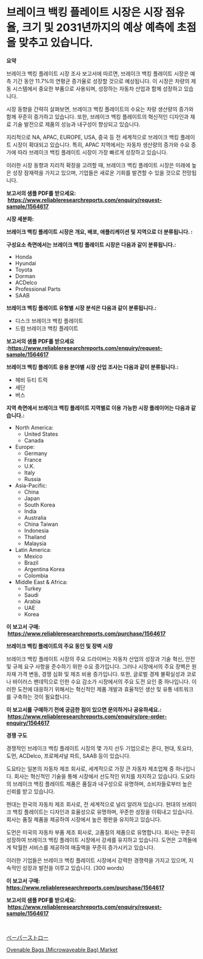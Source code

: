 <p><h1>브레이크 백킹 플레이트 시장은 시장 점유율, 크기 및 2031년까지의 예상 예측에 초점을 맞추고 있습니다.</h1></p><p><strong>요약</strong></p>
<p><p>브레이크 백킹 플레이트 시장 조사 보고서에 따르면, 브레이크 백킹 플레이트 시장은 예측 기간 동안 11.7%의 연평균 증가율로 성장할 것으로 예상됩니다. 이 시장은 차량의 제동 시스템에서 중요한 부품으로 사용되며, 성장하는 자동차 산업과 함께 성장하고 있습니다.</p><p>시장 동향을 간략히 살펴보면, 브레이크 백킹 플레이트의 수요는 차량 생산량의 증가와 함께 꾸준히 증가하고 있습니다. 또한, 브레이크 백킹 플레이트의 혁신적인 디자인과 재료 기술 발전으로 제품의 성능과 내구성이 향상되고 있습니다.</p><p>지리적으로 NA, APAC, EUROPE, USA, 중국 등 전 세계적으로 브레이크 백킹 플레이트 시장이 확대되고 있습니다. 특히, APAC 지역에서는 자동차 생산량의 증가와 수요 증가에 따라 브레이크 백킹 플레이트 시장이 가장 빠르게 성장하고 있습니다.</p><p>이러한 시장 동향과 지리적 확장을 고려할 때, 브레이크 백킹 플레이트 시장은 미래에 높은 성장 잠재력을 가지고 있으며, 기업들은 새로운 기회를 발견할 수 있을 것으로 전망됩니다.</p></p>
<p><strong>보고서의 샘플 PDF를 받으세요: &nbsp;<a href="https://www.reliableresearchreports.com/enquiry/request-sample/1564617">https://www.reliableresearchreports.com/enquiry/request-sample/1564617</a></strong></p>
<p><strong>시장 세분화:</strong></p>
<p><strong> 브레이크 백킹 플레이트 시장은 개요, 배포, 애플리케이션 및 지역으로 더 분류됩니다. :</strong></p>
<p><strong>구성요소 측면에서는 브레이크 백킹 플레이트 시장은 다음과 같이 분류됩니다.:</strong></p>
<p><ul><li>Honda</li><li>Hyundai</li><li>Toyota</li><li>Dorman</li><li>ACDelco</li><li>Professional Parts</li><li>SAAB</li></ul></p>
<p><strong> 브레이크 백킹 플레이트 유형별 시장 분석은 다음과 같이 분류됩니다.:</strong></p>
<p><ul><li>디스크 브레이크 백킹 플레이트</li><li>드럼 브레이크 백킹 플레이트</li></ul></p>
<p><strong>보고서의 샘플 PDF를 받으세요 :<a href="https://www.reliableresearchreports.com/enquiry/request-sample/1564617">https://www.reliableresearchreports.com/enquiry/request-sample/1564617</a></strong></p>
<p><strong> 브레이크 백킹 플레이트 응용 분야별 시장 산업 조사는 다음과 같이 분류됩니다.:</strong></p>
<p><ul><li>헤비 듀티 트럭</li><li>세단</li><li>버스</li></ul></p>
<p><strong>지역 측면에서 브레이크 백킹 플레이트 지역별로 이용 가능한 시장 플레이어는 다음과 같습니다.:</strong></p>
<p><ul>
    <li>
        North America:
        <ul>
            <li>United States</li>
            <li>Canada</li>
        </ul>
    </li>
    <li>
        Europe:
        <ul>
            <li>Germany</li>
            <li>France</li>
            <li>U.K.</li>
            <li>Italy</li>
            <li>Russia</li>
        </ul>
    </li>
    <li>
        Asia-Pacific:
        <ul>
            <li>China</li>
            <li>Japan</li>
            <li>South Korea</li>
            <li>India</li>
            <li>Australia</li>
            <li>China Taiwan</li>
            <li>Indonesia</li>
            <li>Thailand</li>
            <li>Malaysia</li>
        </ul>
    </li>
    <li>
        Latin America:
        <ul>
            <li>Mexico</li>
            <li>Brazil</li>
            <li>Argentina Korea</li>
            <li>Colombia</li>
        </ul>
    </li>
    <li>
        Middle East & Africa:
        <ul>
            <li>Turkey</li>
            <li>Saudi</li>
            <li>Arabia</li>
            <li>UAE</li>
            <li>Korea</li>
        </ul>
    </li>
    </ul></p>
<p><strong>이 보고서 구매: &nbsp;<a href="https://www.reliableresearchreports.com/purchase/1564617">https://www.reliableresearchreports.com/purchase/1564617</a></strong></p>
<p><strong>브레이크 백킹 플레이트의 주요 동인 및 장벽 시장</strong></p>
<p><p>브레이크 백킹 플레이트 시장의 주요 드라이버는 자동차 산업의 성장과 기술 혁신, 안전 및 규제 요구 사항을 준수하기 위한 수요 증가입니다. 그러나 시장에서의 주요 장벽은 원자재 가격 변동, 경쟁 심화 및 제조 비용 증가입니다. 또한, 글로벌 경제 불확실성과 코로나 바이러스 팬데믹으로 인한 수요 감소가 시장에서의 주요 도전 요인 중 하나입니다. 이러한 도전에 대응하기 위해서는 혁신적인 제품 개발과 효율적인 생산 및 유통 네트워크를 구축하는 것이 필요합니다.</p></p>
<p><strong>이 보고서를 구매하기 전에 궁금한 점이 있으면 문의하거나 공유하세요.: &nbsp;<a href="https://www.reliableresearchreports.com/enquiry/pre-order-enquiry/1564617">https://www.reliableresearchreports.com/enquiry/pre-order-enquiry/1564617</a></strong></p>
<p><strong>경쟁 구도</strong></p>
<p><p>경쟁적인 브레이크 백킹 플레이트 시장의 몇 가지 선두 기업으로는 혼다, 현대, 토요타, 도먼, ACDelco, 프로페셔널 파트, SAAB 등이 있습니다. </p><p>도요타는 일본의 자동차 제조 회사로, 세계적으로 가장 큰 자동차 제조업체 중 하나입니다. 회사는 혁신적인 기술을 통해 시장에서 선도적인 위치를 차지하고 있습니다. 도요타의 브레이크 백킹 플레이트 제품은 품질과 내구성으로 유명하며, 소비자들로부터 높은 신뢰를 받고 있습니다.</p><p>현대는 한국의 자동차 제조 회사로, 전 세계적으로 널리 알려져 있습니다. 현대의 브레이크 백킹 플레이트는 디자인과 효율성으로 유명하며, 꾸준한 성장을 이뤄내고 있습니다. 회사는 품질 제품을 제공하여 시장에서 높은 평판을 유지하고 있습니다.</p><p>도먼은 미국의 자동차 부품 제조 회사로, 고품질의 제품으로 유명합니다. 회사는 꾸준히 성장하여 브레이크 백킹 플레이트 시장에서 강세를 유지하고 있습니다. 도먼은 고객들에게 탁월한 서비스를 제공하여 매출액을 꾸준히 증가시키고 있습니다.</p><p>이러한 기업들은 브레이크 백킹 플레이트 시장에서 강력한 경쟁력을 가지고 있으며, 지속적인 성장과 발전을 이루고 있습니다. (300 words)</p></p>
<p><strong>이 보고서 구매: &nbsp; <a href="https://www.reliableresearchreports.com/purchase/1564617">https://www.reliableresearchreports.com/purchase/1564617</a></strong></p>
<p><strong>보고서의 샘플 PDF를 받으세요: &nbsp;<a href="https://www.reliableresearchreports.com/enquiry/request-sample/1564617">https://www.reliableresearchreports.com/enquiry/request-sample/1564617</a></strong><strong></strong></p>
<p>&nbsp;</p>
<p><p><a href="https://github.com/zekaoe592392/Market-Research-Report-List-1/blob/main/15069057190.md">ペーパーストロー</a></p><p><a href="https://github.com/RickHolmes3/Market-Research-Report-List-4/blob/main/ovenable-bags-microwaveable-bag-market.md">Ovenable Bags (Microwaveable Bag) Market</a></p></p>